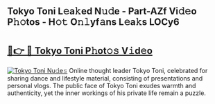 ## Tokyo Toni L𝚎a𝚔ed N𝚞𝚍e - Part-AZf Vi𝚍𝚎o P𝚑𝚘tos - H𝚘𝚝 O𝚗𝚕yf𝚊ns L𝚎a𝚔s LOCy6

# <h2><a href="http://kfdo4d.oniu.top/?m=Tokyo+Toni">🔗👉 🔴 Tokyo Toni P𝚑ot𝚘𝚜 V𝚒d𝚎o</a></h2>

[![Tokyo Toni Nu𝚍e𝚜](https://i.imgur.com/0qMVB7G.gif)](http://kfdo4d.oniu.top/?m=Tokyo+Toni)
Online thought leader Tokyo Toni, celebrated for sharing dance and lifestyle material, consisting of presentations and personal vlogs. The public face of Tokyo Toni exudes warmth and authenticity, yet the inner workings of his private life remain a puzzle.  
